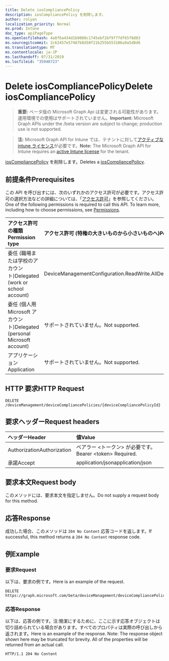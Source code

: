 ```yaml
---
title: Delete iosCompliancePolicy
description: iosCompliancePolicy を削除します。
author: rolyon
localization_priority: Normal
ms.prod: Intune
doc_type: apiPageType
ms.openlocfilehash: 4a8f6a434d1b9068c1745ebf2bf9f7fdf65f8d83
ms.sourcegitcommit: 2c62457e57467b8d50f21b255b553106a9a5d8d6
ms.translationtype: MT
ms.contentlocale: ja-JP
ms.lasthandoff: 07/31/2019
ms.locfileid: "35948723"
---
```

# <a name="delete-ioscompliancepolicy"></a><span data-ttu-id="5e610-103">Delete iosCompliancePolicy</span><span class="sxs-lookup"><span data-stu-id="5e610-103">Delete iosCompliancePolicy</span></span>

> <span data-ttu-id="5e610-104">**重要:** ベータ版の Microsoft Graph Api は変更される可能性があります。運用環境での使用はサポートされていません。</span><span class="sxs-lookup"><span data-stu-id="5e610-104">**Important:** Microsoft Graph APIs under the /beta version are subject to change; production use is not supported.</span></span>

> <span data-ttu-id="5e610-105">**注:** Microsoft Graph API for Intune では、テナントに対して[アクティブな intune ライセンス](https://go.microsoft.com/fwlink/?linkid=839381)が必要です。</span><span class="sxs-lookup"><span data-stu-id="5e610-105">**Note:** The Microsoft Graph API for Intune requires an [active Intune license](https://go.microsoft.com/fwlink/?linkid=839381) for the tenant.</span></span>

<span data-ttu-id="5e610-106">[iosCompliancePolicy](../resources/intune-deviceconfig-ioscompliancepolicy.md) を削除します。</span><span class="sxs-lookup"><span data-stu-id="5e610-106">Deletes a [iosCompliancePolicy](../resources/intune-deviceconfig-ioscompliancepolicy.md).</span></span>

## <a name="prerequisites"></a><span data-ttu-id="5e610-107">前提条件</span><span class="sxs-lookup"><span data-stu-id="5e610-107">Prerequisites</span></span>
<span data-ttu-id="5e610-p101">この API を呼び出すには、次のいずれかのアクセス許可が必要です。アクセス許可の選択方法などの詳細については、「[アクセス許可](/graph/permissions-reference)」を参照してください。</span><span class="sxs-lookup"><span data-stu-id="5e610-p101">One of the following permissions is required to call this API. To learn more, including how to choose permissions, see [Permissions](/graph/permissions-reference).</span></span>

|<span data-ttu-id="5e610-110">アクセス許可の種類</span><span class="sxs-lookup"><span data-stu-id="5e610-110">Permission type</span></span>|<span data-ttu-id="5e610-111">アクセス許可 (特権の大きいものから小さいものへ)</span><span class="sxs-lookup"><span data-stu-id="5e610-111">Permissions (from most to least privileged)</span></span>|
|:---|:---|
|<span data-ttu-id="5e610-112">委任 (職場または学校のアカウント)</span><span class="sxs-lookup"><span data-stu-id="5e610-112">Delegated (work or school account)</span></span>|<span data-ttu-id="5e610-113">DeviceManagementConfiguration.ReadWrite.All</span><span class="sxs-lookup"><span data-stu-id="5e610-113">DeviceManagementConfiguration.ReadWrite.All</span></span>|
|<span data-ttu-id="5e610-114">委任 (個人用 Microsoft アカウント)</span><span class="sxs-lookup"><span data-stu-id="5e610-114">Delegated (personal Microsoft account)</span></span>|<span data-ttu-id="5e610-115">サポートされていません。</span><span class="sxs-lookup"><span data-stu-id="5e610-115">Not supported.</span></span>|
|<span data-ttu-id="5e610-116">アプリケーション</span><span class="sxs-lookup"><span data-stu-id="5e610-116">Application</span></span>|<span data-ttu-id="5e610-117">サポートされていません。</span><span class="sxs-lookup"><span data-stu-id="5e610-117">Not supported.</span></span>|

## <a name="http-request"></a><span data-ttu-id="5e610-118">HTTP 要求</span><span class="sxs-lookup"><span data-stu-id="5e610-118">HTTP Request</span></span>
<!-- {
  "blockType": "ignored"
}
-->
``` http
DELETE /deviceManagement/deviceCompliancePolicies/{deviceCompliancePolicyId}
```

## <a name="request-headers"></a><span data-ttu-id="5e610-119">要求ヘッダー</span><span class="sxs-lookup"><span data-stu-id="5e610-119">Request headers</span></span>
|<span data-ttu-id="5e610-120">ヘッダー</span><span class="sxs-lookup"><span data-stu-id="5e610-120">Header</span></span>|<span data-ttu-id="5e610-121">値</span><span class="sxs-lookup"><span data-stu-id="5e610-121">Value</span></span>|
|:---|:---|
|<span data-ttu-id="5e610-122">Authorization</span><span class="sxs-lookup"><span data-stu-id="5e610-122">Authorization</span></span>|<span data-ttu-id="5e610-123">ベアラー &lt;トークン&gt; が必要です。</span><span class="sxs-lookup"><span data-stu-id="5e610-123">Bearer &lt;token&gt; Required.</span></span>|
|<span data-ttu-id="5e610-124">承諾</span><span class="sxs-lookup"><span data-stu-id="5e610-124">Accept</span></span>|<span data-ttu-id="5e610-125">application/json</span><span class="sxs-lookup"><span data-stu-id="5e610-125">application/json</span></span>|

## <a name="request-body"></a><span data-ttu-id="5e610-126">要求本文</span><span class="sxs-lookup"><span data-stu-id="5e610-126">Request body</span></span>
<span data-ttu-id="5e610-127">このメソッドには、要求本文を指定しません。</span><span class="sxs-lookup"><span data-stu-id="5e610-127">Do not supply a request body for this method.</span></span>

## <a name="response"></a><span data-ttu-id="5e610-128">応答</span><span class="sxs-lookup"><span data-stu-id="5e610-128">Response</span></span>
<span data-ttu-id="5e610-129">成功した場合、このメソッドは `204 No Content` 応答コードを返します。</span><span class="sxs-lookup"><span data-stu-id="5e610-129">If successful, this method returns a `204 No Content` response code.</span></span>

## <a name="example"></a><span data-ttu-id="5e610-130">例</span><span class="sxs-lookup"><span data-stu-id="5e610-130">Example</span></span>

### <a name="request"></a><span data-ttu-id="5e610-131">要求</span><span class="sxs-lookup"><span data-stu-id="5e610-131">Request</span></span>
<span data-ttu-id="5e610-132">以下は、要求の例です。</span><span class="sxs-lookup"><span data-stu-id="5e610-132">Here is an example of the request.</span></span>
``` http
DELETE https://graph.microsoft.com/beta/deviceManagement/deviceCompliancePolicies/{deviceCompliancePolicyId}
```

### <a name="response"></a><span data-ttu-id="5e610-133">応答</span><span class="sxs-lookup"><span data-stu-id="5e610-133">Response</span></span>
<span data-ttu-id="5e610-p102">以下は、応答の例です。注:簡潔にするために、ここに示す応答オブジェクトは切り詰められている場合があります。すべてのプロパティは実際の呼び出しから返されます。</span><span class="sxs-lookup"><span data-stu-id="5e610-p102">Here is an example of the response. Note: The response object shown here may be truncated for brevity. All of the properties will be returned from an actual call.</span></span>
``` http
HTTP/1.1 204 No Content
```





